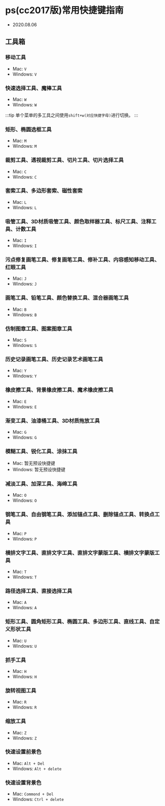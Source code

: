 # ps(cc2017版)常用快捷键指南

- 2020.08.06

## 工具箱

### 移动工具

- Mac: `V`
- Windows: `V`

### 快速选择工具、魔棒工具

- Mac: `W`
- Windows: `W`

:::tip
单个菜单的多工具之间使用`shift+w(对应快捷字母)`进行切换。
:::

### 矩形、椭圆选框工具

- Mac: `M`
- Windows: `M`

### 裁剪工具、透视裁剪工具、切片工具、切片选择工具

- Mac: `C`
- Windows: `C`

### 套索工具、多边形套索、磁性套索

- Mac: `L`
- Windows: `L`

### 吸管工具、3D材质吸管工具、颜色取样器工具、标尺工具、注释工具、计数工具

- Mac: `I`
- Windows: `I`

### 污点修复画笔工具、修复画笔工具、修补工具、内容感知移动工具、红眼工具

- Mac: `J`
- Windows: `J`


### 画笔工具、铅笔工具、颜色替换工具、混合器画笔工具

- Mac: `B`
- Windows: `B`

### 仿制图章工具、图案图章工具

- Mac: `S`
- Windows: `S`

### 历史记录画笔工具、历史记录艺术画笔工具

- Mac: `Y`
- Windows: `Y`

### 橡皮擦工具、背景橡皮擦工具、魔术橡皮擦工具

- Mac: `E`
- Windows: `E`

### 渐变工具、油漆桶工具、3D材质拖放工具

- Mac: `G`
- Windows: `G`

### 模糊工具、锐化工具、涂抹工具

- Mac: 暂无预设快捷键
- Windows: 暂无预设快捷键

### 减淡工具、加深工具、海绵工具

- Mac: `O`
- Windows: `O`

### 钢笔工具、自由钢笔工具、添加锚点工具、删除锚点工具、转换点工具

- Mac: `P`
- Windows: `P`

### 横排文字工具、直排文字工具、直排文字蒙版工具、横排文字蒙版工具

- Mac: `T`
- Windows: `T`

### 路径选择工具、直接选择工具

- Mac: `A`
- Windows: `A`

### 矩形工具、圆角矩形工具、椭圆工具、多边形工具、直线工具、自定义形状工具

- Mac: `U`
- Windows: `U`

### 抓手工具

- Mac: `H`
- Windows: `H`

### 旋转视图工具

- Mac: `R`
- Windows: `R`

### 缩放工具

- Mac: `Z`
- Windows: `Z`

### 快速设置前景色

- Mac: `Alt + Del`
- Windows: `Alt + delete`

### 快速设置背景色

- Mac: `Commond + Del`
- Windows: `Ctrl + delete`